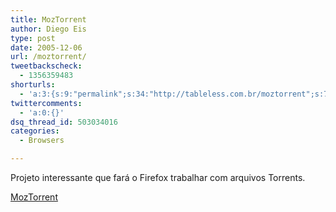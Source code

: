 ```yaml
---
title: MozTorrent
author: Diego Eis
type: post
date: 2005-12-06
url: /moztorrent/
tweetbackscheck:
  - 1356359483
shorturls:
  - 'a:3:{s:9:"permalink";s:34:"http://tableless.com.br/moztorrent";s:7:"tinyurl";s:26:"http://tinyurl.com/42f5cu9";s:4:"isgd";s:19:"http://is.gd/NmipAc";}'
twittercomments:
  - 'a:0:{}'
dsq_thread_id: 503034016
categories:
  - Browsers

---
```

Projeto interessante que fará o Firefox trabalhar com arquivos Torrents.
  
[MozTorrent][1]

 [1]: http://moztorrent.mozdev.org/index.html#status
